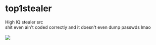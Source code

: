 # top1stealer
High IQ stealer src
<br>
shit even ain't coded correctly and it doesn't even dump passwds lmao
<br><br>
<img src="https://media.discordapp.net/attachments/829507168142884874/950122115443593236/rat.png?width=719&height=459">
